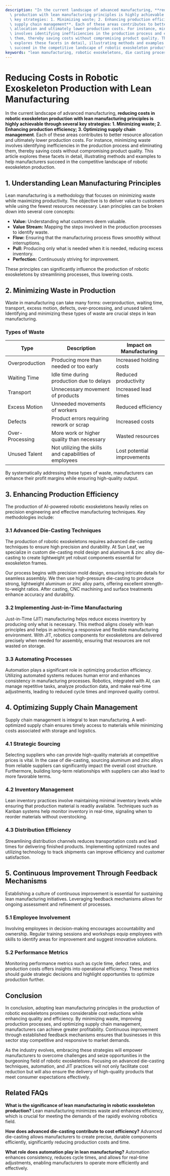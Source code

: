 ```yaml
---
description: "In the current landscape of advanced manufacturing, **reducing costs in robotic exoskeleton\
  \ production with lean manufacturing principles is highly achievable through several\
  \ key strategies: 1. Minimizing waste; 2. Enhancing production efficiency; 3. Optimizing\
  \ supply chain management**. Each of these areas contributes to better resource\
  \ allocation and ultimately lower production costs. For instance, minimizing waste\
  \ involves identifying inefficiencies in the production process and eliminating\
  \ them, thereby saving costs without compromising product quality. This article\
  \ explores these facets in detail, illustrating methods and examples to help manufacturers\
  \ succeed in the competitive landscape of robotic exoskeleton production."
keywords: "lean manufacturing, robotic exoskeletons, die casting process, die-cast aluminum"
---
```

# Reducing Costs in Robotic Exoskeleton Production with Lean Manufacturing

In the current landscape of advanced manufacturing, **reducing costs in robotic exoskeleton production with lean manufacturing principles is highly achievable through several key strategies: 1. Minimizing waste; 2. Enhancing production efficiency; 3. Optimizing supply chain management**. Each of these areas contributes to better resource allocation and ultimately lower production costs. For instance, minimizing waste involves identifying inefficiencies in the production process and eliminating them, thereby saving costs without compromising product quality. This article explores these facets in detail, illustrating methods and examples to help manufacturers succeed in the competitive landscape of robotic exoskeleton production.

## **1. Understanding Lean Manufacturing Principles**

Lean manufacturing is a methodology that focuses on minimizing waste while maximizing productivity. The objective is to deliver value to customers while using the fewest resources necessary. Lean principles can be broken down into several core concepts:

- **Value:** Understanding what customers deem valuable.
- **Value Stream:** Mapping the steps involved in the production processes to identify waste.
- **Flow:** Ensuring that the manufacturing process flows smoothly without interruptions.
- **Pull:** Producing only what is needed when it is needed, reducing excess inventory.
- **Perfection:** Continuously striving for improvement.

These principles can significantly influence the production of robotic exoskeletons by streamlining processes, thus lowering costs.

## **2. Minimizing Waste in Production**

Waste in manufacturing can take many forms: overproduction, waiting time, transport, excess motion, defects, over-processing, and unused talent. Identifying and minimizing these types of waste are crucial steps in lean manufacturing.

### **Types of Waste**

| Type                | Description                                           | Impact on Manufacturing        |
|---------------------|-------------------------------------------------------|--------------------------------|
| Overproduction       | Producing more than needed or too early             | Increased holding costs        |
| Waiting Time        | Idle time during production due to delays           | Reduced productivity            |
| Transport           | Unnecessary movement of products                      | Increased lead times           |
| Excess Motion       | Unneeded movements of workers                         | Reduced efficiency             |
| Defects             | Product errors requiring rework or scrap             | Increased costs                |
| Over-Processing     | More work or higher quality than necessary            | Wasted resources               |
| Unused Talent       | Not utilizing the skills and capabilities of employees | Lost potential improvements     |

By systematically addressing these types of waste, manufacturers can enhance their profit margins while ensuring high-quality output.

## **3. Enhancing Production Efficiency**

The production of AI-powered robotic exoskeletons heavily relies on precision engineering and effective manufacturing techniques. Key methodologies include:

### **3.1 Advanced Die-Casting Techniques**

The production of robotic exoskeletons requires advanced die-casting techniques to ensure high precision and durability. At Sun Leaf, we specialize in custom die-casting mold design and aluminum & zinc alloy die-casting to create lightweight yet robust components essential for exoskeleton frames.

Our process begins with precision mold design, ensuring intricate details for seamless assembly. We then use high-pressure die-casting to produce strong, lightweight aluminum or zinc alloy parts, offering excellent strength-to-weight ratios. After casting, CNC machining and surface treatments enhance accuracy and durability.

### **3.2 Implementing Just-in-Time Manufacturing**

Just-in-Time (JIT) manufacturing helps reduce excess inventory by producing only what is necessary. This method aligns closely with lean principles and helps in achieving a responsive and flexible manufacturing environment. With JIT, robotics components for exoskeletons are delivered precisely when needed for assembly, ensuring that resources are not wasted on storage.

### **3.3 Automating Processes**

Automation plays a significant role in optimizing production efficiency. Utilizing automated systems reduces human error and enhances consistency in manufacturing processes. Robotics, integrated with AI, can manage repetitive tasks, analyze production data, and make real-time adjustments, leading to reduced cycle times and improved quality control.

## **4. Optimizing Supply Chain Management**

Supply chain management is integral to lean manufacturing. A well-optimized supply chain ensures timely access to materials while minimizing costs associated with storage and logistics.

### **4.1 Strategic Sourcing**

Selecting suppliers who can provide high-quality materials at competitive prices is vital. In the case of die-casting, sourcing aluminum and zinc alloys from reliable suppliers can significantly impact the overall cost structure. Furthermore, building long-term relationships with suppliers can also lead to more favorable terms.

### **4.2 Inventory Management**

Lean inventory practices involve maintaining minimal inventory levels while ensuring that production material is readily available. Techniques such as Kanban systems help monitor inventory in real-time, signaling when to reorder materials without overstocking.

### **4.3 Distribution Efficiency**

Streamlining distribution channels reduces transportation costs and lead times for delivering finished products. Implementing optimized routes and utilizing technology to track shipments can improve efficiency and customer satisfaction.

## **5. Continuous Improvement Through Feedback Mechanisms**

Establishing a culture of continuous improvement is essential for sustaining lean manufacturing initiatives. Leveraging feedback mechanisms allows for ongoing assessment and refinement of processes.

### **5.1 Employee Involvement**

Involving employees in decision-making encourages accountability and ownership. Regular training sessions and workshops equip employees with skills to identify areas for improvement and suggest innovative solutions.

### **5.2 Performance Metrics**

Monitoring performance metrics such as cycle time, defect rates, and production costs offers insights into operational efficiency. These metrics should guide strategic decisions and highlight opportunities to optimize production further.

## **Conclusion**

In conclusion, adopting lean manufacturing principles in the production of robotic exoskeletons promises considerable cost reductions while enhancing quality and efficiency. By minimizing waste, improving production processes, and optimizing supply chain management, manufacturers can achieve greater profitability. Continuous improvement through established feedback mechanisms ensures that businesses in this sector stay competitive and responsive to market demands.

As the industry evolves, embracing these strategies will empower manufacturers to overcome challenges and seize opportunities in the burgeoning field of robotic exoskeletons. Focusing on advanced die-casting techniques, automation, and JIT practices will not only facilitate cost reduction but will also ensure the delivery of high-quality products that meet consumer expectations effectively.

## Related FAQs

**What is the significance of lean manufacturing in robotic exoskeleton production?**
Lean manufacturing minimizes waste and enhances efficiency, which is crucial for meeting the demands of the rapidly evolving robotics field.

**How does advanced die-casting contribute to cost efficiency?**
Advanced die-casting allows manufacturers to create precise, durable components efficiently, significantly reducing production costs and time.

**What role does automation play in lean manufacturing?**
Automation enhances consistency, reduces cycle times, and allows for real-time adjustments, enabling manufacturers to operate more efficiently and effectively.
